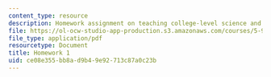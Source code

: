 ```yaml
---
content_type: resource
description: Homework assignment on teaching college-level science and engineering.
file: https://ol-ocw-studio-app-production.s3.amazonaws.com/courses/5-95j-teaching-college-level-science-and-engineering-spring-2009/ce08e355bb8ad9b49e92713c87a0c23b_MIT5_95js09_hw01.pdf
file_type: application/pdf
resourcetype: Document
title: Homework 1
uid: ce08e355-bb8a-d9b4-9e92-713c87a0c23b
---
```

